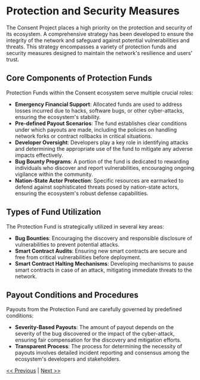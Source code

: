 # Protection and Security Measures

The Consent Project places a high priority on the protection and security of its ecosystem. A comprehensive strategy has been developed to ensure the integrity of the network and safeguard against potential vulnerabilities and threats. This strategy encompasses a variety of protection funds and security measures designed to maintain the network's resilience and users' trust.

## Core Components of Protection Funds

Protection Funds within the Consent ecosystem serve multiple crucial roles:

- **Emergency Financial Support**: Allocated funds are used to address losses incurred due to hacks, software bugs, or other cyber-attacks, ensuring the ecosystem's stability.
- **Pre-defined Payout Scenarios**: The fund establishes clear conditions under which payouts are made, including the policies on handling network forks or contract rollbacks in critical situations.
- **Developer Oversight**: Developers play a key role in identifying attacks and determining the appropriate use of the fund to mitigate any adverse impacts effectively.
- **Bug Bounty Programs**: A portion of the fund is dedicated to rewarding individuals who discover and report vulnerabilities, encouraging ongoing vigilance within the community.
- **Nation-State Actor Protection**: Specific resources are earmarked to defend against sophisticated threats posed by nation-state actors, ensuring the ecosystem's robust defense capabilities.

## Types of Fund Utilization

The Protection Fund is strategically utilized in several key areas:

- **Bug Bounties**: Encouraging the discovery and responsible disclosure of vulnerabilities to prevent potential attacks.
- **Smart Contract Audits**: Ensuring new smart contracts are secure and free from critical vulnerabilities before deployment.
- **Smart Contract Halting Mechanisms**: Developing mechanisms to pause smart contracts in case of an attack, mitigating immediate threats to the network.

## Payout Conditions and Procedures

Payouts from the Protection Fund are carefully governed by predefined conditions:

- **Severity-Based Payouts**: The amount of payout depends on the severity of the bug discovered or the impact of the cyber-attack, ensuring fair compensation for the discovery and mitigation efforts.
- **Transparent Process**: The process for determining the necessity of payouts involves detailed incident reporting and consensus among the ecosystem's developers and stakeholders.

[<< Previous](link-to-previous-section) | [Next >>](link-to-next-section)
